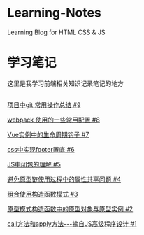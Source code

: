 # Learning-Notes
Learning Blog for HTML CSS &amp; JS
# 学习笔记
这里是我学习前端相关知识记录笔记的地方
##

[项目中git 常用操作总结 #9](https://github.com/codemakesense/Learning-Notes/issues/9#issue-541305210)

[webpack 使用的一些常用配置 #8](https://github.com/codemakesense/Learning-Notes/issues/8#issue-537891534)

[Vue实例中的生命周期钩子 #7](https://github.com/codemakesense/Learning-Notes/issues/7#issue-532036352)

[css中实现footer置底 #6](https://github.com/codemakesense/Learning-Notes/issues/6#issue-530573237)

[JS中闭包的理解 #5](https://github.com/codemakesense/Learning-Notes/issues/5#issue-523868734)

[避免原型链使用过程中的属性共享问题 #4](https://github.com/codemakesense/Learning-Notes/issues/4#issue-523565618)

[组合使用构造函数模式 #3](https://github.com/codemakesense/Learning-Notes/issues/3#issue-523402499)

[原型模式构造函数中的原型对象与原型实例 #2](https://github.com/codemakesense/Learning-Notes/issues/2#issue-522914303)

[call方法和apply方法---摘自JS高级程序设计 #1](https://github.com/codemakesense/Learning-Notes/issues/1#issue-522857939)





